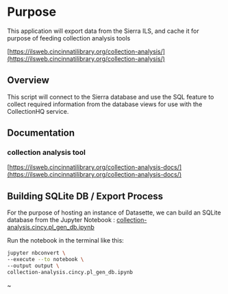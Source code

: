 
# Purpose

This application will export data from the Sierra ILS, and cache it for purpose of feeding collection analysis tools

[https://ilsweb.cincinnatilibrary.org/collection-analysis/](https://ilsweb.cincinnatilibrary.org/collection-analysis/)

## Overview

This script will connect to the Sierra database and use the SQL feature to collect required information from the database views for use with the CollectionHQ service.

## Documentation

### collection analysis tool

[https://ilsweb.cincinnatilibrary.org/collection-analysis-docs/](https://ilsweb.cincinnatilibrary.org/collection-analysis-docs/)


## Building SQLite DB / Export Process 

For the purpose of hosting an instance of Datasette, we can build an SQLite 
database from the Jupyter Notebook : [collection-analysis.cincy.pl_gen_db.ipynb](collection-analysis.cincy.pl_gen_db.ipynb)

Run the notebook in the terminal like this:

```bash
jupyter nbconvert \
--execute --to notebook \
--output output \
collection-analysis.cincy.pl_gen_db.ipynb
```
~
